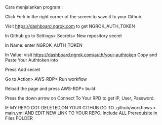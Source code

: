 Cara menjalankan program :

Click Fork in the right corner of the screen to save it to your Github.

Visit https://dashboard.ngrok.com to get NGROK_AUTH_TOKEN

In Github go to Settings> Secrets> New repository secret

In Name: enter NGROK_AUTH_TOKEN

In Value: visit https://dashboard.ngrok.com/auth/your-authtoken Copy and Paste Your Authtoken into

Press Add secret

Go to Action> AWS-RDP> Run workflow

Reload the page and press AWS-RDP> build

Press the down arrow on Connect To Your RPD to get IP, User, Password.

IF MY REPO GOT DELETED,ON YOUR GITHUB GO TO .github/workflows > main.yml AND EDIT NEW LINK TO YOUR REPO. Include ALL Prerequisite in Files FOLDER
